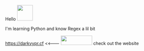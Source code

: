 Hello  <img src="https://i.imgur.com/4suuDhK.gif" 
     width="50" 
     height="50" />

I'm learning Python and know Regex a lil bit

https://darkvypr.cf <<--- <img src="https://i.imgur.com/2yKnDla.png" 
     width="100" 
     height="30" />  check out the website

